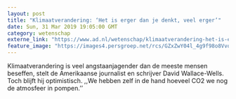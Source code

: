 ```yaml
---
layout: post
title: "Klimaatverandering: ‘Het is erger dan je denkt, veel erger’"
date: Sun, 31 Mar 2019 19:05:00 GMT
category: wetenschap
externe_link: "https://www.ad.nl/wetenschap/klimaatverandering-het-is-erger-dan-je-denkt-veel-erger~a7811caf/"
feature_image: "https://images4.persgroep.net/rcs/GZxZwY04l_4g9f98o8VvoWsYex0/diocontent/56756639/_fitwidth/400/?appId=21791a8992982cd8da851550a453bd7f&quality=0.7"
---
```


Klimaatverandering is veel angstaanjagender dan de meeste mensen beseffen, stelt de Amerikaanse journalist en schrijver David Wallace-Wells. Toch blijft hij optimistisch. ,,We hebben zelf in de hand hoeveel CO2 we nog de atmosfeer in pompen.’’
